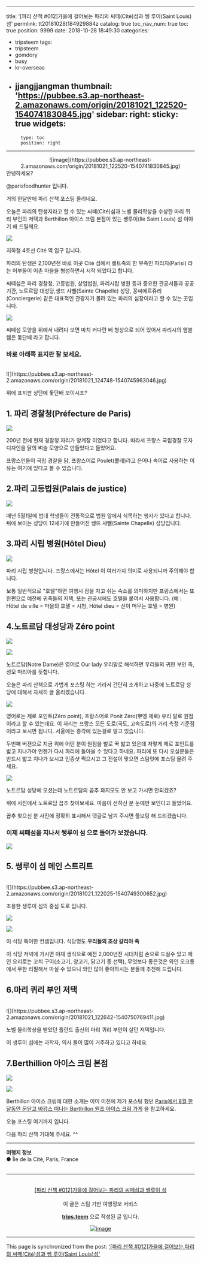 
---
title: '[파리 산책 #012]가을에 걸어보는 파리의 씨떼(Cité)섬과 쎙 루이(Saint Louis)섬'
permlink: tt20181028t184929884z
catalog: true
toc_nav_num: true
toc: true
position: 9999
date: 2018-10-28 18:49:30
categories:
- tripsteem
tags:
- tripsteem
- gomdory
- busy
- kr-overseas
- jjangjjangman
thumbnail: 'https://pubbee.s3.ap-northeast-2.amazonaws.com/origin/20181021_122520-1540741830845.jpg'
sidebar:
    right:
        sticky: true
widgets:
    -
        type: toc
        position: right
---


<center>![image](https://pubbee.s3.ap-northeast-2.amazonaws.com/origin/20181021_122520-1540741830845.jpg)</center>
안녕하세요?

@parisfoodhunter 입니다.

거의 한달만에 파리 산책 포스팅 올리네요.

오늘은 파리의 탄생지라고 할 수 있는 씨떼(Cité)섬과 노벨 물리학상을 수상한 마리 퀴리 부인의 저택과  Berthillon 아이스 크림 본점이 있는 쌩루이(Ile Saint Louis) 섬 이야기 해 드릴께요.


![](https://pubbee.s3.ap-northeast-2.amazonaws.com/origin/20181024_134152-1540743151863.jpg)

지하철 4호선 Cité 역 입구 입니다.

파리의 탄생은 2,100년전 바로 이곳 Cité 섬에서 켈트족의 한 부족인 파리지(Parisi) 라는 어부들이 어촌 마을을 형성하면서 시작 되었다고 합니다.

씨떼섬은  파리 경찰청, 고등법원, 상업법원, 파리시랍 병원 등과 중요한 관공서들과  공공기관, 노트르담 대성당,생뜨 샤뻴(Sainte Chapelle) 성당, 꽁씨에르쥬리(Conciergerie)
같은 대표적인 관광지가 몰려 있는 파리의 심장이라고 할 수 있는 곳입니다.

![](https://pubbee.s3.ap-northeast-2.amazonaws.com/origin/20181021_120331-1540745352617.jpg)

씨떼섬 모양을 위에서 내려다 보면 마치 커다란 배 형상으로 되어 있어서 파리시의 앰블렘은 돛단배 라고 합니다.

### 바로 아래쪽 표지판 잘 보세요.
<br>
![](https://pubbee.s3.ap-northeast-2.amazonaws.com/origin/20181021_124748-1540745963046.jpg)

위에 표지판 상단에 돛단배 보이시죠?

## 1. 파리 경찰청(Préfecture de Paris)

![](https://pubbee.s3.ap-northeast-2.amazonaws.com/origin/20181021_120812-1540746167965.jpg)

200년 전에 현재 경찰청 자리가 양계장 이었다고 합니다. 따라서 프랑스 국립경찰 모자 디자인을 닭의 벼슬 모양으로 만들었다고 들었어요. 

프랑스인들이 국립 경찰을 닭, 프랑스어로 Poulet(뿔레)라고 은어나 속어로 사용하는 이유는 여기에 있다고 볼 수 있습니다.

## 2.파리 고등법원(Palais de justice)

![](https://pubbee.s3.ap-northeast-2.amazonaws.com/origin/20181024_134743-1540746725556.jpg)

매년 5월1일에 법대 학생들이 전통적으로 법원 앞에서 식목하는 행사가 있다고 합니다.
뒤에 보이는 성당이 12세기에 만들어진 쌩뜨 샤뻴(Sainte Chapelle) 성당입니다.

## 3.파리 시립 병원(Hôtel Dieu)

![](https://pubbee.s3.ap-northeast-2.amazonaws.com/origin/20181021_121116-1540747037149.jpg)

파리 시립 병원입니다. 프랑스에서는 Hôtel 이 여러가지 의미로 사용되니까 주의해야 합니다. 

보통 일반적으로 "호텔"하면 여행시 잠을 자고 쉬는 숙소를 의미하지만 프랑스에서는 또 한편으로 예전에 귀족들의 저택, 또는 관공서에도 호텔을 붙여서 사용합니다. (예 : Hôtel de ville = 마을의 호텔 = 시청,  Hôtel dieu = 신이 머무는 호텔 = 병원)

## 4.노트르담 대성당과 Zéro point

![](https://pubbee.s3.ap-northeast-2.amazonaws.com/origin/20181021_121057-1540747630397.jpg)

![](https://pubbee.s3.ap-northeast-2.amazonaws.com/origin/20181021_121241-1540747732371.jpg)

노트르담(Notre Dame)은 영어로 Our lady
우리말로 해석하면 우리들의 귀한 부인 즉, 성모 마리아를 뜻합니다.

오늘은 파리 산책으로 가볍게 포스팅 하는 거라서  간단히 소개하고 나중에 노트르담 성당에 대해서 자세히 글 올리겠습니다.  

![](https://pubbee.s3.ap-northeast-2.amazonaws.com/origin/20181021_121312-1540748126018.jpg)

영어로는 제로 포인트(Zéro point), 프랑스어로 Ponit Zéro(뿌엥 제로) 우리 말로 원점이라고 할 수 있는데요. 이 자리는 프랑스 모든 도로(국도, 고속도로)의 거리 측정 기준점이라고 보시면 됩니다. 서울에는 종각에 있는걸로 알고 있습니다. 

두번째 버젼으로 지금 위에 어떤 분이 원점을 발로 꾹 밟고 있은데 저렇게 제로 포인트를 밟고 지나가야 언젠가 다시 파리에 돌아올 수 있다고 하네요. 파리에 또 다시 오실분들은 반드시 밟고 지나가 보시고 인증샷 찍으시고  그 전설이 맞으면 스팀잇에 포스팅 올려 주세요.

![](https://pubbee.s3.ap-northeast-2.amazonaws.com/origin/20181021_121520-1540748551074.jpg)

노트르담 성당에 오셨는데 노트르담의 곱추 꽈지모도 안 보고 가시면 안되겠죠?

위에 사진에서 노트르담 꼽추 찾아보세요.
마음이 선하신 분 눈에만 보인다고 들었어요.

꼽추 찾으신 분 사진에 정확히 표시해서 댓글로 남겨 주시면 풀보팅 해 드리겠습니다. 

### 이제 씨떼섬을 지나서 쌩루이 섬 으로 들어가 보겠습니다. 

![](https://pubbee.s3.ap-northeast-2.amazonaws.com/origin/20181021_121856-1540749207487.jpg)

## 5. 쌩루이 섬 메인 스트리트
<br>
![](https://pubbee.s3.ap-northeast-2.amazonaws.com/origin/20181021_122025-1540749300652.jpg)

조용한 생루이 섬의 중심 도로 입니다.

![](https://pubbee.s3.ap-northeast-2.amazonaws.com/origin/20181021_122250-1540749468106.jpg)

![](https://pubbee.s3.ap-northeast-2.amazonaws.com/origin/20181021_122300-1540749557655.jpg)

이 식당 특이한 컨셉입니다. 식당명도 **우리들의 조상 갈리아 족** 

이 식당 저녁에 가시면 야채 생식으로 예전 2,000년전 시대처럼 손으로 드실수 있고 메인 요리로는 꼬치 구이(소고기, 양고기, 닭고기 중 선택), 무엇보다 좋은것은 와인 오크통에서 무한 리필해서 마실 수 있으니 와인 많이 좋아하시는 분들께 추천해 드립니다. 

## 6.마리 퀴리 부인 저택
<br>
![](https://pubbee.s3.ap-northeast-2.amazonaws.com/origin/20181021_122642-1540750769411.jpg)

노벨 물리학상을 받았던 폴란드 출신의 마리 퀴리 부인이 살던 저택입니다.

이 생루이 섬에는 과학자, 의사 들이 많이 거주하고 있다고 하네요.

## 7.Berthillion 아이스 크림 본점

![](https://pubbee.s3.ap-northeast-2.amazonaws.com/origin/20181021_122912-1540750947469.jpg)
 
![](https://pubbee.s3.ap-northeast-2.amazonaws.com/origin/20181021_123301-1540752324842.jpg)

Berthillon 아이스 크림에 대한 소개는 이미 이전에 제가 포스팅 했던 [Paris에서 8월 한달동안 문닫고 바캉스 떠나는 Berthillon 원조 아이스 크림 가게](https://steemit.com/kr-newbie/@parisfoodhunter/paris-8-berthillon) 을 참고하세요. 

오늘 포스팅 여기까지 입니다. 

다음 파리 산책 기대해 주세요. ^^










<hr><b>여행지 정보</b><br/>● Île de la Cité, Paris, France<br/><br/><hr><br/><center><a href='https://kr.tripsteem.com/post/tt20181028t184929884z'>[파리 산책 #012]가을에 걸어보는 파리의 씨떼섬과 쎙루이 섬 </a></center><br>
<center>
이 글은 스팀 기반 여행정보 서비스

<a href='https://kr.tripsteem.com/'><b>trips.teem</b></a> 으로 작성된 글 입니다.

<a href='https://kr.tripsteem.com/'>![image](https://cdn.steemitimages.com/DQmUz3C3gqtbaSHyXqLNiyjGgzT9sdDFxgJgADAj9hhxwpb/banner_fall.jpg)</a>
</center>

- - -

This page is synchronized from the post: ['[파리 산책 #012]가을에 걸어보는 파리의 씨떼(Cité)섬과 쎙 루이(Saint Louis)섬'](https://steemit.com/@parisfoodhunter/tt20181028t184929884z)
